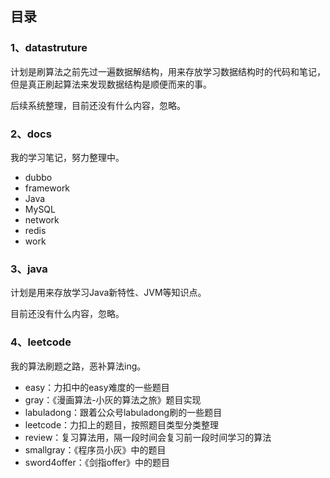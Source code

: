 ## 目录

### 1、datastruture 
计划是刷算法之前先过一遍数据解结构，用来存放学习数据结构时的代码和笔记，但是真正刷起算法来发现数据结构是顺便而来的事。

后续系统整理，目前还没有什么内容，忽略。

### 2、docs
我的学习笔记，努力整理中。
- dubbo
- framework
- Java
- MySQL
- network
- redis
- work

### 3、java
计划是用来存放学习Java新特性、JVM等知识点。

目前还没有什么内容，忽略。

### 4、leetcode
我的算法刷题之路，恶补算法ing。
- easy：力扣中的easy难度的一些题目
- gray：《漫画算法-小灰的算法之旅》题目实现
- labuladong：跟着公众号labuladong刷的一些题目
- leetcode：力扣上的题目，按照题目类型分类整理
- review：复习算法用，隔一段时间会复习前一段时间学习的算法
- smallgray：《程序员小灰》中的题目
- sword4offer：《剑指offer》中的题目